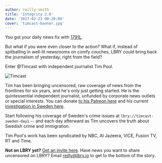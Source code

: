```yaml
---
author: reilly-smith
title: 'Integrity 2.0'
date: '2017-02-23 00:20:00'
cover: 'timcast-banner.jpg'
---
```


You got your daily news fix with [1791L](https://lbry.io/news/1791l).

But what if you were even closer to the action? What if, instead of spitballing in well-lit newsrooms on comfy couches, LBRY could bring back the journalism of yesterday, right from the field?

Enter @Timcast with independent journalist Tim Pool.

![Timcast](/img/news/timcast-inline.jpg)

Tim has been bringing uncensored, raw coverage of news from the frontlines for six years, and he's only just getting started. He is the quintessential independent journalist, unfunded by corporate news outlets or special interests. You can donate [to his Patreon here](https://www.patreon.com/timcast) and his current [investigation in Sweden here](https://www.gofundme.com/lastnightinsweden).

Start following his coverage of Sweden's crime issues at `lbry://timcast-sweden-day1` -- and each day afterward as Tim uncovers the truth about Swedish crime and immigration.

Tim Pool's work has been syndicated by NBC, Al Jazeera, VICE, Fusion TV, RT and Time.

**Not on LBRY yet?** [Get an invite here](https://lbry.io/get). Have news you want to share uncensored on LBRY? Email [reilly@lbry.io](mailto:reilly@lbry.io) to get to the bottom of the story.
